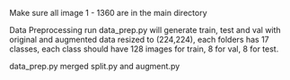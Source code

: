Make sure all image 1 - 1360 are in the main directory

Data Preprocessing
run data_prep.py will generate train, test and val with original and augmented data resized to (224,224), each folders has 17 classes, each class should have 128 images for train, 8 for val, 8 for test.


data_prep.py merged split.py and augment.py


